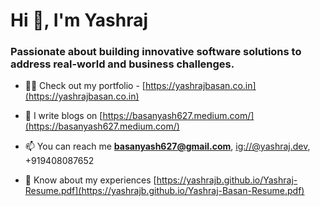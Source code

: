 <h1>Hi 👋, I'm Yashraj</h1>
<h3>Passionate about building innovative software solutions to address real-world and business challenges.</h3>

- 👨‍💻 Check out my portfolio - [https://yashrajbasan.co.in](https://yashrajbasan.co.in)

- 📝 I write blogs on [https://basanyash627.medium.com/](https://basanyash627.medium.com/)

- 📫 You can reach me **basanyash627@gmail.com**, [ig://@yashraj.dev](http://instagram.com/yashraj.dev), +919408087652

- 📄 Know about my experiences [https://yashrajb.github.io/Yashraj-Resume.pdf](https://yashrajb.github.io/Yashraj-Basan-Resume.pdf)



